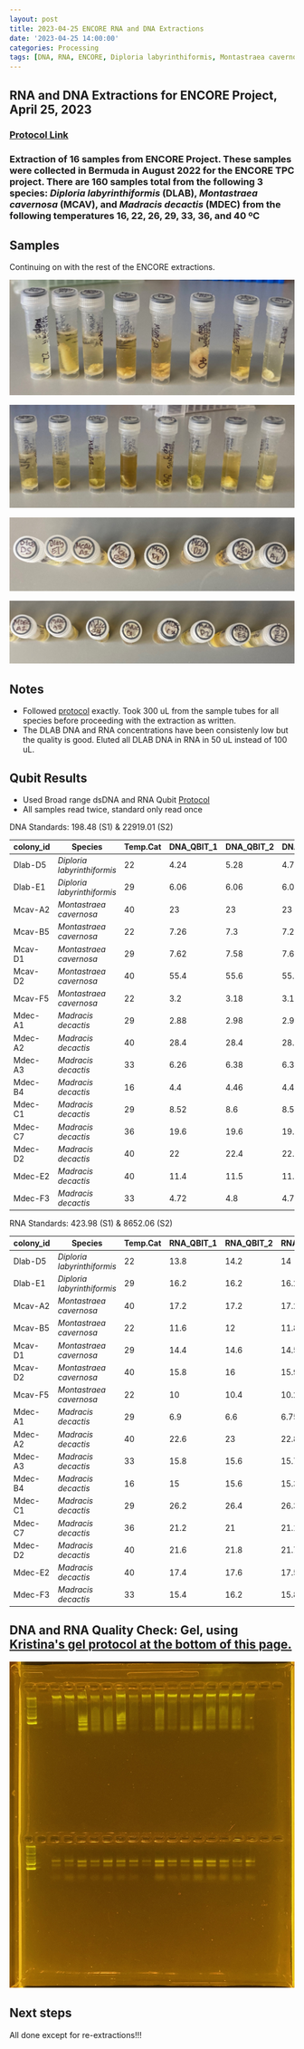 ```yaml
---
layout: post
title: 2023-04-25 ENCORE RNA and DNA Extractions
date: '2023-04-25 14:00:00'
categories: Processing
tags: [DNA, RNA, ENCORE, Diploria labyrinthiformis, Montastraea cavernosa, Madracis decactis, Porites astreoides]
---
```


## RNA and DNA Extractions for ENCORE Project, April 25, 2023

### [Protocol Link](https://zdellaert.github.io/ZD_Putnam_Lab_Notebook/Protocols_Zymo_Quick_DNA_RNA_Miniprep_Plus/)

### Extraction of 16 samples from ENCORE Project. These samples were collected in Bermuda in August 2022 for the ENCORE TPC project. There are 160 samples total from the following 3 species: *Diploria labyrinthiformis* (DLAB), *Montastraea cavernosa* (MCAV), and *Madracis decactis* (MDEC) from the following temperatures 16, 22, 26, 29, 33, 36, and 40 ºC

## Samples

Continuing on with the rest of the ENCORE extractions.

![2023-04-25-tubes-a.JPG](https://github.com/zdellaert/ZD_Putnam_Lab_Notebook/blob/master/images/samples/2023-04-25-tubes-a.JPG?raw=true)

![2023-04-25-tubes-b.JPG](https://github.com/zdellaert/ZD_Putnam_Lab_Notebook/blob/master/images/samples/2023-04-25-tubes-b.JPG?raw=true)

![2023-04-25-caps-a.JPG](https://github.com/zdellaert/ZD_Putnam_Lab_Notebook/blob/master/images/samples/2023-04-25-caps-a.JPG?raw=true)

![2023-04-25-caps-b.JPG](https://github.com/zdellaert/ZD_Putnam_Lab_Notebook/blob/master/images/samples/2023-04-25-caps-b.JPG?raw=true)

## Notes

- Followed [protocol](https://zdellaert.github.io/ZD_Putnam_Lab_Notebook/Protocols_Zymo_Quick_DNA_RNA_Miniprep_Plus/) exactly. Took 300 uL from the sample tubes for all species before proceeding with the extraction as written.
- The DLAB DNA and RNA concentrations have been consistenly low but the quality is good. Eluted all DLAB DNA in RNA in 50 uL instead of 100 uL. 

## Qubit Results

- Used Broad range dsDNA and RNA Qubit [Protocol](https://zdellaert.github.io/ZD_Putnam_Lab_Notebook/Qubit-Protocol/)
- All samples read twice, standard only read once

 DNA Standards: 198.48 (S1) & 22919.01 (S2)

| colony_id | Species                     | Temp.Cat | DNA_QBIT_1 | DNA_QBIT_2 | DNA_QBIT_AVG |
|-----------|-----------------------------|----------|------------|------------|--------------|
| Dlab-D5   | *Diploria labyrinthiformis* | 22       | 4.24       | 5.28       | 4.76         |
| Dlab-E1   | *Diploria labyrinthiformis* | 29       | 6.06       | 6.06       | 6.06         |
| Mcav-A2   | *Montastraea cavernosa*     | 40       | 23         | 23         | 23           |
| Mcav-B5   | *Montastraea cavernosa*     | 22       | 7.26       | 7.3        | 7.28         |
| Mcav-D1   | *Montastraea cavernosa*     | 29       | 7.62       | 7.58       | 7.6          |
| Mcav-D2   | *Montastraea cavernosa*     | 40       | 55.4       | 55.6       | 55.5         |
| Mcav-F5   | *Montastraea cavernosa*     | 22       | 3.2        | 3.18       | 3.19         |
| Mdec-A1   | *Madracis decactis*         | 29       | 2.88       | 2.98       | 2.93         |
| Mdec-A2   | *Madracis decactis*         | 40       | 28.4       | 28.4       | 28.4         |
| Mdec-A3   | *Madracis decactis*         | 33       | 6.26       | 6.38       | 6.32         |
| Mdec-B4   | *Madracis decactis*         | 16       | 4.4        | 4.46       | 4.43         |
| Mdec-C1   | *Madracis decactis*         | 29       | 8.52       | 8.6        | 8.56         |
| Mdec-C7   | *Madracis decactis*         | 36       | 19.6       | 19.6       | 19.6         |
| Mdec-D2   | *Madracis decactis*         | 40       | 22         | 22.4       | 22.2         |
| Mdec-E2   | *Madracis decactis*         | 40       | 11.4       | 11.5       | 11.45        |
| Mdec-F3   | *Madracis decactis*         | 33       | 4.72       | 4.8        | 4.76         |

 RNA Standards: 423.98 (S1) & 8652.06 (S2)

| colony_id | Species                     | Temp.Cat | RNA_QBIT_1 | RNA_QBIT_2 | RNA_QBIT_AVG |
|-----------|-----------------------------|----------|------------|------------|--------------|
| Dlab-D5   | *Diploria labyrinthiformis* | 22       | 13.8       | 14.2       | 14           |
| Dlab-E1   | *Diploria labyrinthiformis* | 29       | 16.2       | 16.2       | 16.2         |
| Mcav-A2   | *Montastraea cavernosa*     | 40       | 17.2       | 17.2       | 17.2         |
| Mcav-B5   | *Montastraea cavernosa*     | 22       | 11.6       | 12         | 11.8         |
| Mcav-D1   | *Montastraea cavernosa*     | 29       | 14.4       | 14.6       | 14.5         |
| Mcav-D2   | *Montastraea cavernosa*     | 40       | 15.8       | 16         | 15.9         |
| Mcav-F5   | *Montastraea cavernosa*     | 22       | 10         | 10.4       | 10.2         |
| Mdec-A1   | *Madracis decactis*         | 29       | 6.9        | 6.6        | 6.75         |
| Mdec-A2   | *Madracis decactis*         | 40       | 22.6       | 23         | 22.8         |
| Mdec-A3   | *Madracis decactis*         | 33       | 15.8       | 15.6       | 15.7         |
| Mdec-B4   | *Madracis decactis*         | 16       | 15         | 15.6       | 15.3         |
| Mdec-C1   | *Madracis decactis*         | 29       | 26.2       | 26.4       | 26.3         |
| Mdec-C7   | *Madracis decactis*         | 36       | 21.2       | 21         | 21.1         |
| Mdec-D2   | *Madracis decactis*         | 40       | 21.6       | 21.8       | 21.7         |
| Mdec-E2   | *Madracis decactis*         | 40       | 17.4       | 17.6       | 17.5         |
| Mdec-F3   | *Madracis decactis*         | 33       | 15.4       | 16.2       | 15.8         |

## DNA and RNA Quality Check: Gel, using [Kristina's gel protocol at the bottom of this page.](https://zdellaert.github.io/ZD_Putnam_Lab_Notebook/Protocols_Zymo_Quick_DNA_RNA_Miniprep_Plus/)

![2023-04-25-gel.JPG](https://github.com/zdellaert/ZD_Putnam_Lab_Notebook/blob/master/images/gels/2023-04-25-gel.JPG?raw=true)

## Next steps

All done except for re-extractions!!!